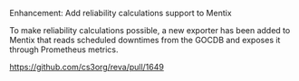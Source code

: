 Enhancement: Add reliability calculations support to Mentix

To make reliability calculations possible, a new exporter has been added to Mentix that reads scheduled downtimes from the GOCDB and exposes it through Prometheus metrics. 

https://github.com/cs3org/reva/pull/1649
